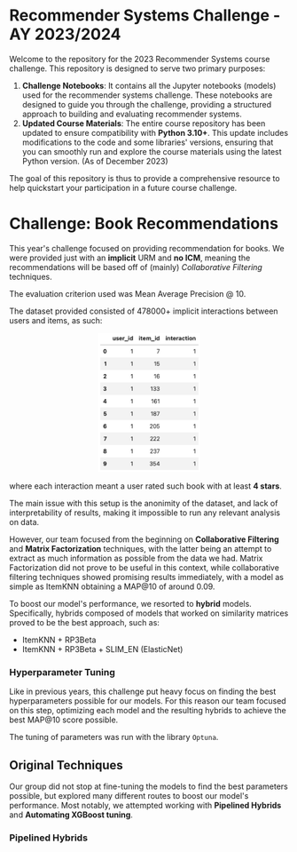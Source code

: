 # Recommender Systems Challenge - AY 2023/2024

Welcome to the repository for the 2023 Recommender Systems course challenge. This repository is designed to serve two primary purposes:

1. **Challenge Notebooks**: It contains all the Jupyter notebooks (models) used for the recommender systems challenge. These notebooks are designed to guide you through the challenge, providing a structured approach to building and evaluating recommender systems.
2. **Updated Course Materials**: The entire course repository has been updated to ensure compatibility with **Python 3.10+**. This update includes modifications to the code and some libraries' versions, ensuring that you can smoothly run and explore the course materials using the latest Python version. (As of December 2023)

The goal of this repository is thus to provide a comprehensive resource to help quickstart your participation in a future course challenge.

# Challenge: Book Recommendations

This year's challenge focused on providing recommendation for books. We were provided just with an **implicit** URM and **no ICM**, meaning the recommendations will be based off of (mainly) *Collaborative Filtering* techniques.

The evaluation criterion used was Mean Average Precision @ 10.

The dataset provided consisted of 478000+ implicit interactions between users and items, as such:

<p align="center">
	<img src="images/dataset.png" height="250" />
</p>

where each interaction meant a user rated such book with at least **4 stars**.

The main issue with this setup is the anonimity of the dataset, and lack of interpretability of results, making it impossible to run any relevant analysis on data.

However, our team focused from the beginning on **Collaborative Filtering** and **Matrix Factorization** techniques, with the latter being an attempt to extract as much information as possible from the data we had. Matrix Factorization did not prove to be useful in this context, while collaborative filtering techniques showed promising results immediately, with a model as simple as ItemKNN obtaining a MAP@10 of around 0.09. 

To boost our model's performance, we resorted to **hybrid** models. Specifically, hybrids composed of models that worked on similarity matrices proved to be the best approach, such as:

 - ItemKNN + RP3Beta
 - ItemKNN + RP3Beta + SLIM_EN (ElasticNet)

### Hyperparameter Tuning

Like in previous years, this challenge put heavy focus on finding the best hyperparameters possible for our models. For this reason our team focused on this step, optimizing each model and the resulting hybrids to achieve the best MAP@10 score possible.

The tuning of parameters was run with the library `Optuna`.

## Original Techniques

Our group did not stop at fine-tuning the models to find the best parameters possible, but explored many different routes to boost our model's performance.
Most notably, we attempted working with **Pipelined Hybrids** and **Automating XGBoost tuning**.

### Pipelined Hybrids

###
